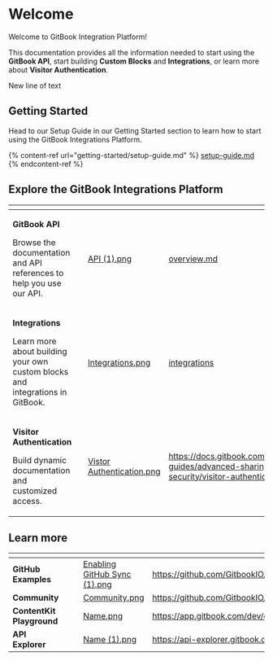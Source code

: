 # Welcome

Welcome to GitBook Integration Platform!

This documentation provides all the information needed to start using the **GitBook API**, start building **Custom Blocks** and **Integrations**, or learn more about **Visitor Authentication**.

New line of text

## Getting Started

Head to our Setup Guide in our Getting Started section to learn how to start using the GitBook Integrations Platform.

{% content-ref url="getting-started/setup-guide.md" %}
[setup-guide.md](getting-started/setup-guide.md)
{% endcontent-ref %}

## Explore the GitBook Integrations Platform

<table data-view="cards"><thead><tr><th></th><th></th><th data-hidden data-card-cover data-type="files"></th><th data-hidden data-card-target data-type="content-ref"></th></tr></thead><tbody><tr><td><p><strong>GitBook API</strong><br></p><p>Browse the documentation and API references to help you use our API.</p></td><td></td><td><a href=".gitbook/assets/API (1).png">API (1).png</a></td><td><a href="gitbook-api/overview.md">overview.md</a></td></tr><tr><td><p><strong>Integrations</strong><br></p><p>Learn more about building your own custom blocks and integrations in GitBook.</p></td><td></td><td><a href=".gitbook/assets/Integrations.png">Integrations.png</a></td><td><a href="integrations/">integrations</a></td></tr><tr><td><p><strong>Visitor Authentication</strong><br></p><p>Build dynamic documentation and customized access.</p></td><td></td><td><a href=".gitbook/assets/Vistor Authentication.png">Vistor Authentication.png</a></td><td><a href="https://docs.gitbook.com/advanced-guides/advanced-sharing-and-security/visitor-authentication">https://docs.gitbook.com/advanced-guides/advanced-sharing-and-security/visitor-authentication</a></td></tr></tbody></table>

## Learn more

<table data-card-size="large" data-view="cards"><thead><tr><th></th><th></th><th></th><th data-hidden data-card-cover data-type="files"></th><th data-hidden data-card-target data-type="content-ref"></th></tr></thead><tbody><tr><td><strong>GitHub Examples</strong></td><td></td><td></td><td><a href=".gitbook/assets/Enabling GitHub Sync (1).png">Enabling GitHub Sync (1).png</a></td><td><a href="https://github.com/GitbookIO/integrations">https://github.com/GitbookIO/integrations</a></td></tr><tr><td><strong>Community</strong></td><td></td><td></td><td><a href=".gitbook/assets/Community.png">Community.png</a></td><td><a href="https://github.com/GitbookIO/community">https://github.com/GitbookIO/community</a></td></tr><tr><td><strong>ContentKit Playground</strong></td><td></td><td></td><td><a href=".gitbook/assets/Name.png">Name.png</a></td><td><a href="https://app.gitbook.com/dev/contentkit/">https://app.gitbook.com/dev/contentkit/</a></td></tr><tr><td><strong>API Explorer</strong></td><td></td><td></td><td><a href=".gitbook/assets/Name (1).png">Name (1).png</a></td><td><a href="https://api-explorer.gitbook.dev/">https://api-explorer.gitbook.dev/</a></td></tr></tbody></table>

